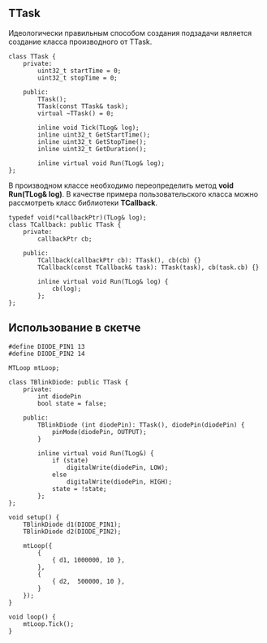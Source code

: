 ## TTask

Идеологически правильным способом создания подзадачи является создание класса
производного от TTask.

    class TTask {
        private:
            uint32_t startTime = 0;
            uint32_t stopTime = 0;

        public:
            TTask();
            TTask(const TTask& task);
            virtual ~TTask() = 0;

            inline void Tick(TLog& log);
            inline uint32_t GetStartTime();
            inline uint32_t GetStopTime();
            inline uint32_t GetDuration();

            inline virtual void Run(TLog& log);
    };

В производном классе необходимо переопределить метод **void Run(TLog& log)**.
В качестве примера пользовательского класса можно рассмотреть класс библиотеки **TCallback**.

    typedef void(*callbackPtr)(TLog& log);
    class TCallback: public TTask {
        private:
            callbackPtr cb;

        public:
            TCallback(callbackPtr cb): TTask(), cb(cb) {}
            TCallback(const TCallback& task): TTask(task), cb(task.cb) {}

            inline virtual void Run(TLog& log) {
                cb(log);
            };
    };

## Использование в скетче

    #define DIODE_PIN1 13
    #define DIODE_PIN2 14

    MTLoop mtLoop;

    class TBlinkDiode: public TTask {
        private:
            int diodePin
            bool state = false;

        public:
            TBlinkDiode (int diodePin): TTask(), diodePin(diodePin) {
                pinMode(diodePin, OUTPUT);
            }

            inline virtual void Run(TLog&) {
                if (state)
                    digitalWrite(diodePin, LOW);
                else
                    digitalWrite(diodePin, HIGH);
                state = !state;
            };
    };

    void setup() {
        TBlinkDiode d1(DIODE_PIN1);
        TBlinkDiode d2(DIODE_PIN2);

        mtLoop({
            {
                { d1, 1000000, 10 },
            },
            {
                { d2,  500000, 10 },
            }
        });
    }

    void loop() {
        mtLoop.Tick();
    }

